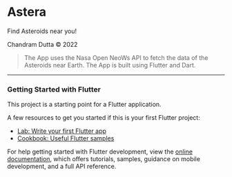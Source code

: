 # Astera

Find Asteroids near you!

Chandram Dutta © 2022

> The App uses the Nasa Open NeoWs API to fetch the data of the Asteroids near Earth. The App is built using Flutter and Dart.

---

### Getting Started with Flutter

This project is a starting point for a Flutter application.

A few resources to get you started if this is your first Flutter project:

- [Lab: Write your first Flutter app](https://docs.flutter.dev/get-started/codelab)
- [Cookbook: Useful Flutter samples](https://docs.flutter.dev/cookbook)

For help getting started with Flutter development, view the
[online documentation](https://docs.flutter.dev/), which offers tutorials,
samples, guidance on mobile development, and a full API reference.
